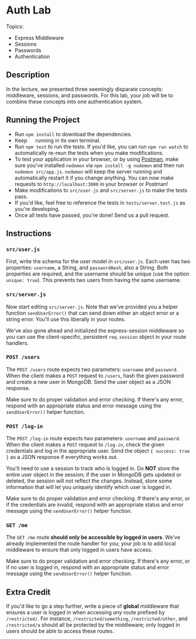 # Auth Lab
Topics:
  * Express Middleware
  * Sessions
  * Passwords
  * Authentication

## Description
In the lecture, we presented three seemingly disparate concepts: middleware,
sessions, and passwords. For this lab, your job will be to combine these
concepts into one authentication system.

## Running the Project
- Run `npm install` to download the dependencies.
- Keep `  ` running in its own terminal.
- Run `npm test` to run the tests. If you'd like, you can run `npm run watch`
  to automatically re-reun the tests when you make modifications.
- To test your application in your browser, or by using
  [Postman](https://www.getpostman.com/), make sure you've installed `nodemon`
  via `npm install -g nodemon` and then run `nodemon src/app.js`. `nodemon` will
  keep the server running and automatically restart it if you change anything.
  You can now make requests to `http://localhost:3000` in your browser or
  Postman!
- Make modifications to `src/user.js` and `src/server.js` to make the tests pass.
- If you'd like, feel free to reference the tests in `tests/server.test.js` as
  you're developing.
- Once all tests have passed, you're done! Send us a pull request.

## Instructions
### `src/user.js`
First, write the schema for the user model in `src/user.js`. Each user has two
properties: `username`, a String, and `passwordHash`, also a String. Both
properties are required, and the username should be unique (use the option
`unique: true`).  This prevents two users from having the same username.

### `src/server.js`
Now start editing `src/server.js`. Note that we've provided you a helper
function `sendUserError()` that can send down either an object error or a string
error. You'll use this liberally in your routes.

We've also gone ahead and initialized the express-session middleware so you can
use the client-specific, persistent `req.session` object in your route handlers.

### `POST /users`
The `POST /users` route expects two parameters: `username` and `password`. When
the client makes a `POST` request to `/users`, hash the given password and
create a new user in MongoDB. Send the user object as a JSON response.

Make sure to do proper validation and error checking. If there's any error,
respond with an appropriate status and error message using the `sendUserError()`
helper function.

### `POST /log-in`
The `POST /log-in` route expects two parameters: `username` and `password`. When
the client makes a `POST` request to `/log-in`, check the given credentials and
log in the appropriate user. Send the object `{ success: true }` as a JSON
response if everything works out.

You'll need to use a session to track who is logged in. Do **NOT** store the
entire user object in the session; if the user in MongoDB gets updated or
deleted, the session will not reflect the changes. Instead, store some
information that will let you uniquely identify which user is logged in.

Make sure to do proper validation and error checking. If there's any error, or
if the credentials are invalid, respond with an appropriate status and error
message using the `sendUserError()` helper function.

### `GET /me`
The `GET /me` route **should only be accessible by logged in users**. We've
already implemented the route handler for you; your job is to add local
middleware to ensure that only logged in users have access.

Make sure to do proper validation and error checking. If there's any error, or
if no user is logged in, respond with an appropriate status and error message
using the `sendUserError()` helper function.

## Extra Credit
If you'd like to go a step further, write a piece of **global** middleware that
ensures a user is logged in when accessing *any* route prefixed by
`/restricted/`. For instance, `/restricted/something`, `/restricted/other`, and
`/restricted/a` should all be protected by the middleware; only logged in users
should be able to access these routes.
